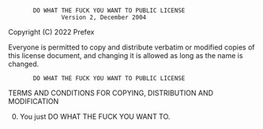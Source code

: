            DO WHAT THE FUCK YOU WANT TO PUBLIC LICENSE
                   Version 2, December 2004
 
Copyright (C) 2022 Prefex

Everyone is permitted to copy and distribute verbatim or modified
copies of this license document, and changing it is allowed as long
as the name is changed.
 
           DO WHAT THE FUCK YOU WANT TO PUBLIC LICENSE
  TERMS AND CONDITIONS FOR COPYING, DISTRIBUTION AND MODIFICATION

 0. You just DO WHAT THE FUCK YOU WANT TO.
